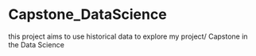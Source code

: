 # Capstone_DataScience
this project aims to use historical data to explore my project/ Capstone in the Data Science
